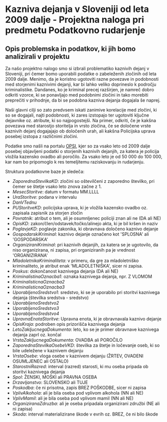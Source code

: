 # Kazniva dejanja v Sloveniji od leta 2009 dalje - Projektna naloga pri predmetu Podatkovno rudarjenje

## Opis problemska in podatkov, ki jih bomo analizirali v projektu
Za našo projektno nalogo smo si izbrali problematiko kaznivih dejanj v Sloveniji, pri čemer bomo uporabili podatke o 
zabeleženih zločinih od leta 2009 dalje. Menimo, da je koristno ugotoviti razne povezave in podobnosti med storjenimi kaznivimi dejanji, kar bi lahko veliko doprineslo k področju kriminalistike. Dandanes, ko je kriminal precej razširjen, je namreč dobro odkriti vzorce, ki se ponavljajo med podobnimi zločini in tako morebiti preprečiti v prihodnje, da bi se podobna kazniva dejanja dogajala še naprej.

Naši glavni cilji so zato predvsem iskati zanimive korelacije med zločini, ki so se dogajali, najti podobnosti, ki zares izstopajo ter ugotoviti ključne dejavnike oz. atribute, ki so najpogostejši. Na primer, odkriti, če je kakšna povezava med starostjo storitelja in vrsto zločina, če se določene vrste kaznivih dejanj dogajajajo ob določenih urah, ali kakšna Policijska uprava posebej izstopa z različnimi zločini.

Podatke smo našli na portalu [OPSI](https://podatki.gov.si/dataset/mnzpkazniva-dejanja-od-leta-2009-dalje), kjer so za vsako leto od 2009 dalje posebej objavljeni podatki o storjenih kaznivih dejanjih, za katera je policija vložila kazensko ovadbo ali poročilo. Za vsako leto je od 50 000 do 100 000, kar nam bo pripomoglo k res temeljitemu raziskovanju in rudarjenju.

Struktura podatkovne baze je sledeča:

- *ZaporednaStevilkaKD*: zločini so oštevilčeni z zaporedno številko, pri čemer se štetje vsako leto znova začne z 1.
- *MesecStoritve*: datum v formatu MM.LLLL
- *UraStoritve*: podana v intervalu
- *DanVTednu*
- *PUStoritveKD*: policijska uprava, ki je vložila kazensko ovadbo oz. zapisala zapisnik za storjen zločin
- *Povratnik*: atribut o tem, ali je osumnljenec policiji znan ali ne (DA ali NE)
- *OpisKD*: zakon/člen/odstavek/točko/alinejo akta, ki je bil kršen in naziv
- *PoglavjeKD*: poglavje zakonika, ki obravnava določeno kaznivo dejanje
- *GospodarskiKriminal*: kaznivo dejanje označeno kot 'SPLOSNA' ali 'GOSPODARSKA'
- *OrganiziraniKriminal*: pri kaznivih dejanjih, za katera se je ugotovilo, da niso organizirana, ni zapisa, pri organiziranih pa je vrednost 'ORGANIZIRANA'
- *MladoletnikaKriminaliteta*: v primeru, da gre za mladoletniško kriminaliteto, je atribut enak 'MLADOLETNIŠKA', sicer ni zapisa.
- *Poskus*: dokončanost kaznivega dejanja (DA ali NE)
- *KriminalistinaOznacba1*: oznaka kaznivega dejanja, npr. Z VLOMOM
- *KriminalisticnaOznacba2*
- *KriminalisticnaOznacba3*
- *UporabljenoSredstvo1*: sredstvo, ki se je uporabilo pri storitvi kaznivega dejanja (številka sredstva - sredstvo)
- *UporabljenoSredstvo2*
- *UporabljenoSredstvo3*
- *UporabljenoSredstvo4*
- *UpravnaEnotaStoritve*: Upravna enota, ki je obravnavala kaznivo dejanje
- *OpisKraja*: podroben opis prizorišča kaznivega dejanja
- *LetoZakljucnegaDokumenta*: leto, ko se je primer obravnave kaznivega dejanja zaprl oz. končal
- *VrstaZakljucnegaDokumenta*: OVADBA ali POROČILO
- *ZaporednaStevilkaOsebeVKD*: številka za štetje in ločevanje oseb, ki so bile udeležene v kaznivem dejanju
- *VrstaOsebe*: vloga osebe v kaznivem dejanju (ŽRTEV, OVADENI OSUMLJENEC ali OSTALO)
- *StarostniRazred*: interval (razred) starosti, ki mu oseba pripada ob storitvi kaznivega dejanja
- *Spol*: ŽENSKI, MOŠKI ali PRAVNA OSEBA
- *Drzavljanstvo*: SLOVENSKO ali TUJE
- *Poskodba*: če ni prisotna, zapis BREZ POŠKODBE, sicer ni zapisa
- *VplivAlkohola*: ali je bila oseba pod vplivom alkohola (NN ali NE)
- *VplivMamil*: ali je bila oseba pod vplivom mamil (NN ali NE)
- *OrganiziranaZdruzba*: ali je oseba pripadala organizirani združbi (NE ali ni zapisa)
- *Skoda*: interval materializirane škode v evrih oz. BREZ, če ni bilo škode
